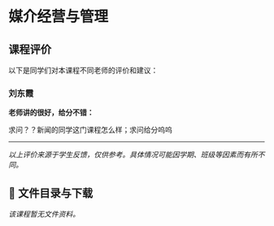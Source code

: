 # 媒介经营与管理

## 课程评价

以下是同学们对本课程不同老师的评价和建议：

### 刘东霞

**老师讲的很好，给分不错：**

求问？？新闻的同学这门课程怎么样；求问给分呜呜

---

*以上评价来源于学生反馈，仅供参考。具体情况可能因学期、班级等因素而有所不同。*
## 📄 文件目录与下载

_该课程暂无文件资料。_
